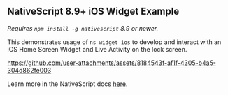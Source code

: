 ## NativeScript 8.9+ iOS Widget Example

*Requires `npm install -g nativescript` 8.9 or newer.*

This demonstrates usage of `ns widget ios` to develop and interact with an iOS Home Screen Widget and Live Activity on the lock screen.

https://github.com/user-attachments/assets/8184543f-af1f-4305-b4a5-304d862fe003

Learn more in the NativeScript docs [here](https://docs.nativescript.org/guide/widgets-ios).
